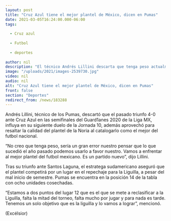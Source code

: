 ```yaml
---
layout: post
title: "Cruz Azul tiene el mejor plantel de México, dicen en Pumas"
date: 2021-03-05T16:24:00.000-06:00
tags:
  
  - Cruz azul
  
  - Futbol
  
  - deportes
  
author: nil
description: "El técnico Andrés Lillini descarta que tenga peso actualmente la remontada de las semifinales de la temporada pasada"
image: "/uploads/2021/images-2539730.jpg"
video: nil
audio: nil
alt: "Cruz Azul tiene el mejor plantel de México, dicen en Pumas"
front: false
section: "Deportes"
redirect_from: /news/183288
---
```


Andrés Lillini, técnico de los Pumas, descartó que el pasado triunfo 4-0 ante Cruz Azul en las semifinales del Guard1anes 2020 de la Liga MX, influya en su siguiente duelo de la Jornada 10, además aprovechó para resaltar la calidad del plantel de la Noria al catalogarlo como el mejor del futbol nacional. 

“No creo que tenga peso, sería un gran error nuestro pensar que lo que sucedió el año pasado podemos usarlo a favor nuestro. Vamos a enfrentar al mejor plantel del futbol mexicano. Es un partido nuevo”, dijo Lillini.

Tras su triunfo ante Santos Laguna, el estratega sudamericano aseguró que el plantel competirá por un lugar en el repechaje para la Liguilla, a pesar del mal inicio de semestre. Pumas se encuentra en la posición 14 de la tabla con ocho unidades cosechadas.

“Estamos a dos puntos del lugar 12 que es el que se mete a reclasificar a la Liguilla, falta la mitad del torneo, falta mucho por jugar y para nada es tarde. Tenemos un solo objetivo que es la liguilla y lo vamos a lograr”, mencionó.

(Excélsior)